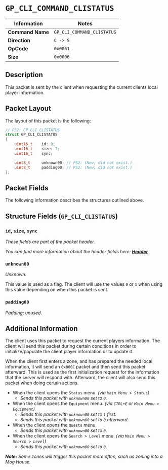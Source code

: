 # `GP_CLI_COMMAND_CLISTATUS`

| Information               | Notes |
|---                        |---    |
| **Command Name**          | `GP_CLI_COMMAND_CLISTATUS` |
| **Direction**             | `C -> S` |
| **OpCode**                | `0x0061` |
| **Size**                  | `0x0006` |

## Description

This packet is sent by the client when requesting the current clients local player information.

## Packet Layout

The layout of this packet is the following:

```cpp
// PS2: GP_CLI_CLISTATUS
struct GP_CLI_CLISTATUS
{
    uint16_t    id: 9;
    uint16_t    size: 7;
    uint16_t    sync;

    uint8_t     unknown00; // PS2: (New; did not exist.)
    uint8_t     padding00; // PS2: (New; did not exist.)
};
```

## Packet Fields

The following information describes the structures outlined above.

## Structure Fields (`GP_CLI_CLISTATUS`)

### `id`, `size`, `sync`

_These fields are part of the packet header._

_You can find more information about the header fields here: [**Header**](/world/HEADER.md)_

### `unknown00`

_Unknown._

This value is used as a flag. The client will use the values `0` or `1` when using this value depending on when this packet is sent.

### `padding00`

_Padding; unused._

## Additional Information

The client uses this packet to request the current players information. The client will send this packet during certain conditions in order to initialize/populate the client player information or to update it.

When the client first enters a zone, and has prepared the needed local information, it will send an `0x000C` packet and then send this packet afterward. This is used as the first initialization request for the information that the server will respond with. Afterward, the client will also send this packet when doing certain actions.

  - When the client opens the `Status` menu. _(via `Main Menu > Status`)_
    - _Sends this packet with `unknown00` set to `0`._
  - When the client opens the `Equipment` menu. _(via `CTRL+E` or `Main Menu > Equipment`)_
    - _Sends this packet with `unknown00` set to `1` first._
    - _Sends this packet with `unknown00` set to `0` afterward._
  - When the client opens the `Quests` menu.
    - _Sends this packet with `unknown00` set to `0`._
  - When the client opens the `Search > Level` menu. _(via `Main Menu > Search > Level`)_
    - _Sends this packet with `unknown00` set to `0`._

_**Note:** Some zones will trigger this packet more often, such as zoning into a Mog House._
